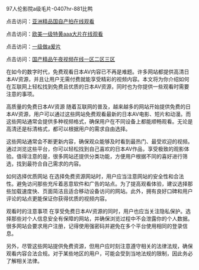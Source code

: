 
97人伦影院a级毛片-0407hr-881比鸭


点击访问：<a href="https://tfda.pages.dev/">亚洲精品国自产拍在线观看</a>

点击访问：<a href="https://gfd-5xg.pages.dev/">欧美一级特黄aaa大片在线观看</a>

点击访问：<a href="https://bered.pages.dev/">一级做a爰片</a>

点击访问：<a href="https://https://vassv.pages.dev/">国产精品午夜视频在线一区二区三区</a>


在如今的数字时代，免费观看日本AV内容已不再是难题。许多网站都提供高清日本AV资源，并且让用户无需付费就能享受精彩的视频内容。本文将为你介绍如何在互联网上轻松找到免费且优质的日本AV资源，同时也为你提供一些观看时需要注意的事项。

高质量的免费日本AV资源
随着互联网的普及，越来越多的网站开始提供免费的日本AV资源，用户可以通过这些网站免费观看最新的日本AV电影、短片和动漫。而这些网站通常会提供多种视频格式，确保用户在不同设备上都能顺畅观看。无论是高清还是标清格式，都可以根据用户的需求自由选择。

这些网站通常会不断更新内容，确保观众能够及时看到最热门、最受欢迎的视频。通过浏览这些平台，你可以轻松找到自己喜欢的日本AV作品，享受极致的观影体验。值得注意的是，很多网站还提供分类功能，方便用户根据不同的喜好进行筛选，找到最符合自己需求的内容。

如何选择优质网站
在选择免费资源网站时，用户应当注意网站的安全性和合法性。避免访问那些充斥着恶意软件和广告的站点。为了提高观看体验，建议选择那些加载速度快、页面简洁且适合移动设备访问的网站。此外，拥有良好口碑和用户评论的站点更能保证你获得优质的视频内容。

观看时的注意事项
在享受免费日本AV资源的同时，用户也应当关注隐私保护。选择那些对个人信息安全有保障的网站，并确保浏览过程中不会泄露你的个人数据。很多网站会要求用户注册，记得使用强密码并避免在多个平台使用相同的登录信息。

另外，尽管这些网站提供免费资源，但用户应时刻注意遵守相关的法律法规，确保观看内容合法合规。对于某些地区的用户，可能会受到当地法规的限制，因此务必了解相关法律。

<span style="display:none;">[Canonical link]( https://github.com/pm20250704/565652 ）</span>
